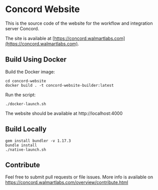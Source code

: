 # Concord Website

This is the source code of the website for the workflow and integration server Concord.

The site is available at
[https://concord.walmartlabs.com](https://concord.walmartlabs.com).

## Build Using Docker

Build the Docker image:

```shell
cd concord-website
docker build . -t concord-website-builder:latest
```

Run the script:

```shell
./docker-launch.sh
```

The website should be available at http://localhost:4000

## Build Locally

```shell
gem install bundler -v 1.17.3
bundle install
./native-launch.sh
```

## Contribute

Feel free to submit pull requests or file issues. More info is available on https://concord.walmartlabs.com/overview/contribute.html 
